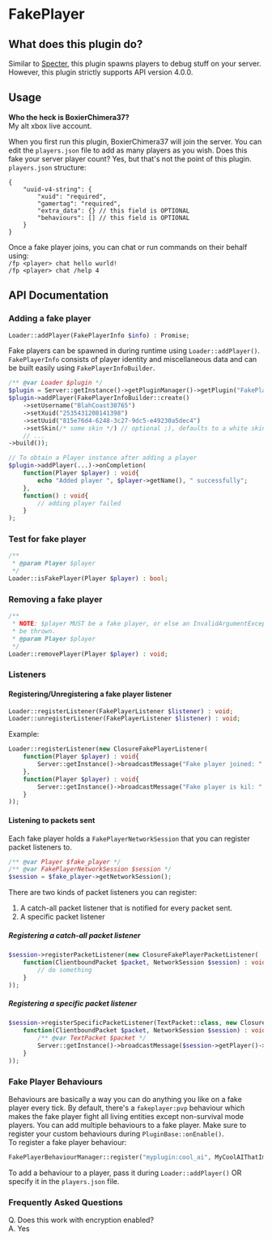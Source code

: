 # FakePlayer

## What does this plugin do?
Similar to [Specter](https://github.com/falkirks/Specter), this plugin spawns players to debug stuff on your server. However, this plugin strictly supports API version 4.0.0.

## Usage
**Who the heck is BoxierChimera37?**<br>My alt xbox live account.

When you first run this plugin, BoxierChimera37 will join the server. You can edit the `players.json` file to add as many players as you wish.
Does this fake your server player count? Yes, but that's not the point of this plugin.<br>
`players.json` structure:
```jsonc
{
	"uuid-v4-string": {
		"xuid": "required",
		"gamertag": "required",
		"extra_data": {} // this field is OPTIONAL
		"behaviours": [] // this field is OPTIONAL
	}
}
```

Once a fake player joins, you can chat or run commands on their behalf using:<br>
`/fp <player> chat hello wurld!`<br>
`/fp <player> chat /help 4`

## API Documentation
### Adding a fake player
```php
Loader::addPlayer(FakePlayerInfo $info) : Promise;
```
Fake players can be spawned in during runtime using `Loader::addPlayer()`. `FakePlayerInfo` consists of player identity and miscellaneous data and can be built easily using `FakePlayerInfoBuilder`.
```php
/** @var Loader $plugin */
$plugin = Server::getInstance()->getPluginManager()->getPlugin("FakePlayer");
$plugin->addPlayer(FakePlayerInfoBuilder::create()
	->setUsername("BlahCoast30765")
	->setXuid("2535431208141398")
	->setUuid("815e76d4-6248-3c27-9dc5-e49230a5dec4")
	->setSkin(/* some skin */) // optional ;), defaults to a white skin
	// ...
->build());

// To obtain a Player instance after adding a player
$plugin->addPlayer(...)->onCompletion(
	function(Player $player) : void{
		echo "Added player ", $player->getName(), " successfully";
	},
	function() : void{
		// adding player failed
	}
);
```

### Test for fake player
```php
/**
 * @param Player $player
 */
Loader::isFakePlayer(Player $player) : bool;
```

### Removing a fake player
```php
/**
 * NOTE: $player MUST be a fake player, or else an InvalidArgumentException will
 * be thrown.
 * @param Player $player
 */
Loader::removePlayer(Player $player) : void;
```

### Listeners
#### Registering/Unregistering a fake player listener
```php
Loader::registerListener(FakePlayerListener $listener) : void;
Loader::unregisterListener(FakePlayerListener $listener) : void;
```
Example:
```php
Loader::registerListener(new ClosureFakePlayerListener(
	function(Player $player) : void{
		Server::getInstance()->broadcastMessage("Fake player joined: " . $player->getName());
	},
	function(Player $player) : void{
		Server::getInstance()->broadcastMessage("Fake player is kil: " . $player->getName());
	}
));
```

#### Listening to packets sent
Each fake player holds a `FakePlayerNetworkSession` that you can register packet listeners to.
```php
/** @var Player $fake_player */
/** @var FakePlayerNetworkSession $session */
$session = $fake_player->getNetworkSession();
```

There are two kinds of packet listeners you can register:
1. A catch-all packet listener that is notified for every packet sent.
2. A specific packet listener

##### Registering a catch-all packet listener
```php
$session->registerPacketListener(new ClosureFakePlayerPacketListener(
	function(ClientboundPacket $packet, NetworkSession $session) : void{
		// do something
	}
));
```

##### Registering a specific packet listener
```php
$session->registerSpecificPacketListener(TextPacket::class, new ClosureFakePlayerPacketListener(
	function(ClientboundPacket $packet, NetworkSession $session) : void{
		/** @var TextPacket $packet */
		Server::getInstance()->broadcastMessage($session->getPlayer()->getName() . " was sent text: " . $packet->message);
	}
));
```

### Fake Player Behaviours
Behaviours are basically a way you can do anything you like on a fake player every tick.
By default, there's a `fakeplayer:pvp` behaviour which makes the fake player fight all living entities except non-survival mode players.
You can add multiple behaviours to a fake player. Make sure to register your custom behaviours during `PluginBase::onEnable()`.<br>
To register a fake player behaviour:
```php
FakePlayerBehaviourManager::register("myplugin:cool_ai", MyCoolAIThatImplementsFakePlayerBehaviour::class);
```
To add a behaviour to a player, pass it during `Loader::addPlayer()` OR specify it in the `players.json` file.

### Frequently Asked Questions
Q. Does this work with encryption enabled?<br>
A. Yes
